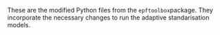 These are the modified Python files from the `epftoolbox`package. They incorporate the necessary changes to run the adaptive standarisation models.
